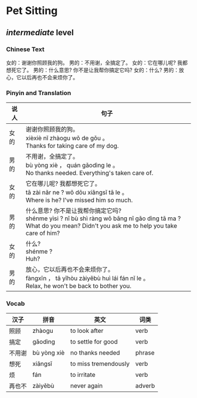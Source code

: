 # Pet Sitting
## *intermediate* level

### Chinese Text
女的：谢谢你照顾我的狗。
男的：不用谢，全搞定了。
女的：它在哪儿呢? 我都想死它了。
男的：什么意思? 你不是让我帮你搞定它吗?
女的：什么?
男的：放心，它以后再也不会来烦你了。

### Pinyin and Translation
|说人|句子|
|----|----|
|女的|谢谢你照顾我的狗。<br />xièxiè nǐ zhàogu wǒ de gǒu 。<br />Thanks for taking care of my dog.|
|男的|不用谢，全搞定了。<br />bù yòng xiè ， quán gǎodìng le 。<br />No thanks needed. Everything's taken care of.|
|女的|它在哪儿呢? 我都想死它了。<br />tā zài nǎr ne ? wǒ dōu xiǎngsǐ tā le 。<br />Where is he? I've missed him so much.|
|男的|什么意思? 你不是让我帮你搞定它吗?<br />shénme yìsi ? nǐ bù shì ràng wǒ bāng nǐ gǎo dìng tā ma ?<br />What do you mean? Didn't you ask me to help you take care of him?|
|女的|什么?<br />shénme ?<br />Huh?|
|男的|放心，它以后再也不会来烦你了。<br />fàngxīn ， tā yǐhòu zàiyěbù huì lái fán nǐ le 。<br />Relax, he won't be back to bother you.|
### Vocab
|汉子|拼音|英文|词类|
|----|----|----|----|
|照顾|zhàogu|to look after|verb|
|搞定|gǎodìng|to settle for good|verb|
|不用谢|bù yòng xiè|no thanks needed|phrase|
|想死|xiǎngsǐ|to miss tremendously|verb|
|烦|fán|to irritate|verb|
|再也不|zàiyěbù|never again|adverb|